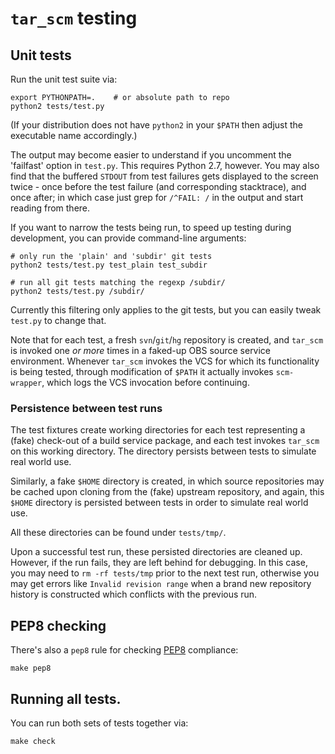 # `tar_scm` testing

## Unit tests

Run the unit test suite via:

    export PYTHONPATH=.    # or absolute path to repo
    python2 tests/test.py

(If your distribution does not have `python2` in your `$PATH` then
adjust the executable name accordingly.)

The output may become easier to understand if you uncomment the
'failfast' option in `test.py`.  This requires Python 2.7, however.
You may also find that the buffered `STDOUT` from test failures gets
displayed to the screen twice - once before the test failure (and
corresponding stacktrace), and once after; in which case just grep for
`/^FAIL: /` in the output and start reading from there.

If you want to narrow the tests being run, to speed up testing during
development, you can provide command-line arguments:

    # only run the 'plain' and 'subdir' git tests
    python2 tests/test.py test_plain test_subdir

    # run all git tests matching the regexp /subdir/
    python2 tests/test.py /subdir/

Currently this filtering only applies to the git tests, but you can
easily tweak `test.py` to change that.

Note that for each test, a fresh `svn`/`git`/`hg` repository is created,
and `tar_scm` is invoked one *or more* times in a faked-up OBS source
service environment.  Whenever `tar_scm` invokes the VCS for which its
functionality is being tested, through modification of `$PATH` it
actually invokes `scm-wrapper`, which logs the VCS invocation before
continuing.

### Persistence between test runs

The test fixtures create working directories for each test
representing a (fake) check-out of a build service package, and each
test invokes `tar_scm` on this working directory.  The directory
persists between tests to simulate real world use.

Similarly, a fake `$HOME` directory is created, in which source
repositories may be cached upon cloning from the (fake) upstream
repository, and again, this `$HOME` directory is persisted between
tests in order to simulate real world use.

All these directories can be found under `tests/tmp/`.

Upon a successful test run, these persisted directories are cleaned
up.  However, if the run fails, they are left behind for debugging.
In this case, you may need to `rm -rf tests/tmp` prior to the next
test run, otherwise you may get errors like `Invalid revision range`
when a brand new repository history is constructed which conflicts
with the previous run.

## PEP8 checking

There's also a `pep8` rule for checking
[PEP8](http://legacy.python.org/dev/peps/pep-0008/) compliance:

    make pep8

## Running all tests.

You can run both sets of tests together via:

    make check
